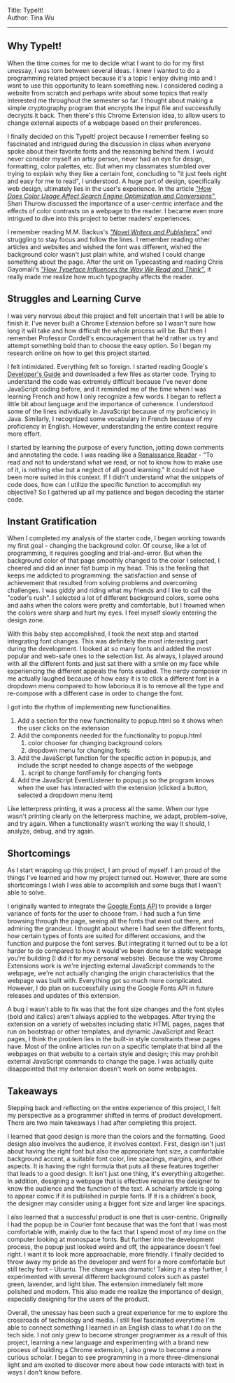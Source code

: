 Title: TypeIt!
<br>
Author: Tina Wu


---

## Why TypeIt!
When the time comes for me to decide what I want to do for my first unessay, I was torn between several ideas. I knew I wanted to do a programming related project because it's a topic I enjoy diving into and I want to use this opportunity to learn something new. I considered coding a website from scratch and perhaps write about some topics that really interested me throughout the semester so far. I thought about making a simple cryptography program that encrypts the input file and successfully decrypts it back. Then there's this Chrome Extension idea, to allow users to change external aspects of a webpage based on their preferences.

I finally decided on this TypeIt! project because I remember feeling so fascinated and intrigued during the discussion in class when everyone spoke about their favorite fonts and the reasoning behind them. I would never consider myself an artsy person, never had an eye for design, formatting, color palettes, etc. But when my classmates stumbled over trying to explain why they like a certain font, concluding to "it just feels right and easy for me to read", I understood. A huge part of design, specifically web design, ultimately lies in the user's experience. In the article [*"How Does Color Usage Affect Search Engine Optimization and Conversions"*](https://searchengineland.com/how-color-affects-search-engine-optimization-seo-138393), Shari Thurow discussed the importance of a user-centric interface and the effects of color contrasts on a webpage to the reader. I became even more intrigued to dive into this project to better readers' experiences.

I remember reading M.M. Backus's [*"Novel Writers and Publishers"*](http://www.merrycoz.org/books/PARLOR.xhtml) and struggling to stay focus and follow the lines. I remember reading other articles and websites and wished the font was different, wished the background color wasn't just plain white, and wished I could change something about the page. After the unit on Typecasting and reading Chris Gayomali's [*"How Typeface Influences the Way We Read and Think"*](http://theweek.com/articles/463196/how-typeface-influences-way-read-think), it really made me realize how much typography affects the reader.

## Struggles and Learning Curve
I was very nervous about this project and felt uncertain that I will be able to finish it. I've never built a Chrome Extension before so I wasn't sure how long it will take and how difficult the whole process will be. But then I remember Professor Cordell's encouragement that he'd rather us try and attempt something bold than to choose the easy option. So I began my research online on how to get this project started.

I felt intimidated. Everything felt so foreign. I started reading Google's [Developer's Guide](https://developer.chrome.com/extensions) and downloaded a few files as starter code. Trying to understand the code was extremely difficult because I've never done JavaScript coding before, and it reminded me of the time when I was learning French and how I only recognize a few words. I began to reflect a little bit about language and the importance of coherence. I understood some of the lines individually in JavaScript because of my proficiency in Java. Similarly, I recognized some vocabulary in French because of my proficiency in English. However, understanding the entire context require more effort.

I started by learning the purpose of every function, jotting down comments and annotating the code. I was reading like a [Renaissance Reader](http://www.adamghooks.net/2012/08/how-to-read-like-renaissance-reader.html) - "To read and not to understand what we read, or not to know how to make use of it, is nothing else but a neglect of all good learning." It could not have been more suited in this context. If I didn't understand what the snippets of code does, how can I utilize the specific function to accomplish my objective? So I gathered up all my patience and began decoding the starter code.

## Instant Gratification
When I completed my analysis of the starter code, I began working towards my first goal - changing the background color. Of course, like a lot of programming, it requires googling and trial-and-error. But when the background color of that page smoothly changed to the color I selected, I cheered and did an inner fist bump in my head. This is the feeling that keeps me addicted to programming: the satisfaction and sense of achievement that resulted from solving problems and overcoming challenges. I was giddy and riding what my friends and I like to call the "coder's rush". I selected a lot of different background colors, some oohs and aahs when the colors were pretty and comfortable, but I frowned when the colors were sharp and hurt my eyes. I feel myself slowly entering the design zone.

With this baby step accomplished, I took the next step and started integrating font changes. This was definitely the most interesting part during the development. I looked at so many fonts and added the most popular and web-safe ones to the selection list. As always, I played around with all the different fonts and just sat there with a smile on my face while experiencing the different appeals the fonts exuded. The nerdy composer in me actually laughed because of how easy it is to click a different font in a dropdown menu compared to how laborious it is to remove all the type and re-compose with a different case in order to change the font.

I got into the rhythm of implementing new functionalities.
1. Add a section for the new functionality to popup.html so it shows when the user clicks on the extension
2. Add the components needed for the functionality to popup.html
    1. color chooser for changing background colors
    2. dropdown menu for changing fonts
3. Add the JavaScript function for the specific action in popup.js, and include the script needed to change aspects of the webpage
    1. script to change fontFamily for changing fonts
4. Add the JavaScript EventListener to popup.js so the program knows when the user has interacted with the extension (clicked a button, selected a dropdown menu item)

Like letterpress printing, it was a process all the same. When our type wasn't printing clearly on the letterpress machine, we adapt, problem-solve, and try again. When a functionality wasn't working the way it should, I analyze, debug, and try again.

## Shortcomings
As I start wrapping up this project, I am proud of myself. I am proud of the things I've learned and how my project turned out. However, there are some shortcomings I wish I was able to accomplish and some bugs that I wasn't able to solve.

I originally wanted to integrate the [Google Fonts API](https://fonts.google.com/) to provide a larger variance of fonts for the user to choose from. I had such a fun time browsing through the page, seeing all the fonts that exist out there, and admiring the grandeur. I thought about where I had seen the different fonts, how certain types of fonts are suited for different occasions, and the function and purpose the font serves. But integrating it turned out to be a lot harder to do compared to how it would've been done for a static webpage you're building (I did it for my personal website). Because the way Chrome Extensions work is we're injecting external JavaScript commands to the webpage, we're not actually changing the origin characteristics that the webpage was built with. Everything got so much more complicated. However, I do plan on successfully using the Google Fonts API in future releases and updates of this extension.

A bug I wasn't able to fix was that the font size changes and the font styles (bold and italics) aren't always applied to the webpages. After trying the extension on a variety of websites including static HTML pages, pages that run on bootstrap or other templates, and dynamic JavaScript and React pages, I think the problem lies in the built-in style constraints these pages have. Most of the online articles run on a specific template that bind all the webpages on that website to a certain style and design; this may prohibit external JavaScript commands to change the page. I was actually quite disappointed that my extension doesn't work on some webpages.

## Takeaways
Stepping back and reflecting on the entire experience of this project, I felt my perspective as a programmer shifted in terms of product development. There are two main takeaways I had after completing this project.

I learned that good design is more than the colors and the formatting. Good design also involves the audience, it involves context. First, design isn't just about having the right font but also the appropriate font size, a comfortable background accent, a suitable font color, line spacings, margins, and other aspects. It is having the right formula that puts all these features together that leads to a good design. It isn't just one thing, it's everything altogether. In addition, designing a webpage that is effective requires the designer to know the audience and the function of the text. A scholarly article is going to appear comic if it is published in purple fonts. If it is a children's book, the designer may consider using a bigger font size and larger line spacings.

I also learned that a successful product is one that is user-centric. Originally I had the popup be in Courier font because that was the font that I was most comfortable with, mainly due to the fact that I spend most of my time on the computer looking at monospace fonts. But further into the development process, the popup just looked weird and off, the appearance doesn't feel right. I want it to look more approachable, more friendly. I finally decided to throw away my pride as the developer and went for a more comfortable but still techy font - Ubuntu. The change was dramatic! Taking it a step further, I experimented with several different background colors such as pastel green, lavender, and light blue. The extension immediately felt more polished and modern. This also made me realize the importance of design, especially designing for the users of the product.

Overall, the unessay has been such a great experience for me to explore the crossroads of technology and media. I still feel fascinated everytime I'm able to connect something I learned in an English class to what I do on the tech side. I not only grew to become stronger programmer as a result of this project, learning a new language and experimenting with a brand new process of building a Chrome extension, I also grew to become a more curious scholar. I began to see programming in a more three-dimensional light and am excited to discover more about how code interacts with text in ways I don't know before.
